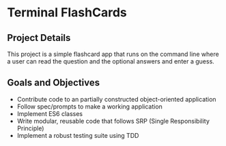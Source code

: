 # Terminal FlashCards

## Project Details

This project is a simple flashcard app that runs on the command line where a user can read the question and the optional answers and enter a guess.

## Goals and Objectives
- Contribute code to an partially constructed object-oriented application
- Follow spec/prompts to make a working application
- Implement ES6 classes
- Write modular, reusable code that follows SRP (Single Responsibility Principle)
- Implement a robust testing suite using TDD    
